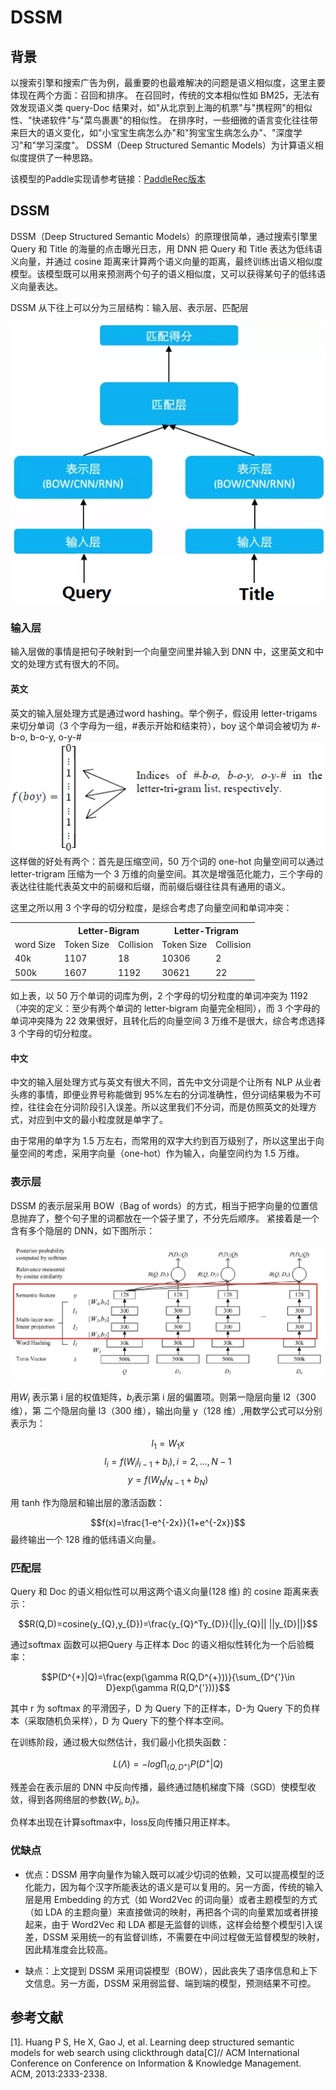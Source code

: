 # DSSM

## 背景

以搜索引擎和搜索广告为例，最重要的也最难解决的问题是语义相似度，这里主要体现在两个方面：召回和排序。
在召回时，传统的文本相似性如 BM25，无法有效发现语义类 query-Doc 结果对，如"从北京到上海的机票"与"携程网"的相似性、"快递软件"与"菜鸟裹裹"的相似性。
在排序时，一些细微的语言变化往往带来巨大的语义变化，如"小宝宝生病怎么办"和"狗宝宝生病怎么办"、"深度学习"和"学习深度"。
DSSM（Deep Structured Semantic Models）为计算语义相似度提供了一种思路。

该模型的Paddle实现请参考链接：[PaddleRec版本](https://github.com/PaddlePaddle/PaddleRec/tree/master/models/match/dssm)

## DSSM
DSSM（Deep Structured Semantic Models）的原理很简单，通过搜索引擎里 Query 和 Title 的海量的点击曝光日志，用 DNN 把 Query 和 Title 表达为低纬语义向量，并通过 cosine 距离来计算两个语义向量的距离，最终训练出语义相似度模型。该模型既可以用来预测两个句子的语义相似度，又可以获得某句子的低纬语义向量表达。

DSSM 从下往上可以分为三层结构：输入层、表示层、匹配层

![dssm](https://raw.githubusercontent.com/w5688414/paddleImage/main/dssm_img/dssm.png)

### 输入层
输入层做的事情是把句子映射到一个向量空间里并输入到 DNN 中，这里英文和中文的处理方式有很大的不同。

#### 英文

英文的输入层处理方式是通过word hashing。举个例子，假设用 letter-trigams 来切分单词（3 个字母为一组，#表示开始和结束符），boy 这个单词会被切为 #-b-o, b-o-y, o-y-#
	![word hashing](https://raw.githubusercontent.com/w5688414/paddleImage/main/dssm_img/word_hashing.png)
这样做的好处有两个：首先是压缩空间，50 万个词的 one-hot 向量空间可以通过 letter-trigram 压缩为一个 3 万维的向量空间。其次是增强范化能力，三个字母的表达往往能代表英文中的前缀和后缀，而前缀后缀往往具有通用的语义。

这里之所以用 3 个字母的切分粒度，是综合考虑了向量空间和单词冲突：



<table>
	<tr>
	    <th></th>
	    <th colspan="2">Letter-Bigram</th>
	    <th colspan="2">Letter-Trigram</th>  
	</tr >
	<tr >
	    <td>word Size</td>
	    <td>Token Size</td>
	     <td>Collision</td>
	      <td>Token Size</td>
	      <td> Collision </td>
	</tr>
	<tr>
	    <td>40k</td>
	    <td >1107</td>
	    <td >18</td>
	    <td >10306</td>
	    <td >2</td>
	</tr>
	<tr>
	    <td>500k</td>
	    <td >1607</td>
	    <td >1192</td>
	    <td >30621</td>
	    <td >22</td>
	</tr>
</table>

如上表，以 50 万个单词的词库为例，2 个字母的切分粒度的单词冲突为 1192（冲突的定义：至少有两个单词的 letter-bigram 向量完全相同），而 3 个字母的单词冲突降为 22 效果很好，且转化后的向量空间 3 万维不是很大，综合考虑选择 3 个字母的切分粒度。

#### 中文

中文的输入层处理方式与英文有很大不同，首先中文分词是个让所有 NLP 从业者头疼的事情，即便业界号称能做到 95%左右的分词准确性，但分词结果极为不可控，往往会在分词阶段引入误差。所以这里我们不分词，而是仿照英文的处理方式，对应到中文的最小粒度就是单字了。

由于常用的单字为 1.5 万左右，而常用的双字大约到百万级别了，所以这里出于向量空间的考虑，采用字向量（one-hot）作为输入，向量空间约为 1.5 万维。

### 表示层
DSSM 的表示层采用 BOW（Bag of words）的方式，相当于把字向量的位置信息抛弃了，整个句子里的词都放在一个袋子里了，不分先后顺序。
紧接着是一个含有多个隐层的 DNN，如下图所示：

![representation](https://raw.githubusercontent.com/w5688414/paddleImage/main/dssm_img/representaion_layer.png)

用$W_{i}$ 表示第 i 层的权值矩阵，$b_{i}$表示第 i 层的偏置项。则第一隐层向量 l2（300 维），第 二个隐层向量 l3（300 维），输出向量 y（128 维）,用数学公式可以分别表示为：

$$l_{1}=W_{1}x$$
$$l_{i}=f(W_{i}l_{i-1}+b_{i}) ,i=2,...,N-1$$
$$y=f(W_{N}l_{N-1}+b_{N})$$

用 tanh 作为隐层和输出层的激活函数：

$$f(x)=\frac{1-e^{-2x}}{1+e^{-2x}}$$
最终输出一个 128 维的低纬语义向量。

### 匹配层
Query 和 Doc 的语义相似性可以用这两个语义向量(128 维) 的 cosine 距离来表示：

$$R(Q,D)=cosine(y_{Q},y_{D})=\frac{y_{Q}^Ty_{D}}{||y_{Q}|| ||y_{D}||}$$

通过softmax 函数可以把Query 与正样本 Doc 的语义相似性转化为一个后验概率：

$$P(D^{+}|Q)=\frac{exp(\gamma R(Q,D^{+}))}{\sum_{D^{'}\in D}exp(\gamma R(Q,D^{'}))}$$

其中 r 为 softmax 的平滑因子，D 为 Query 下的正样本，D-为 Query 下的负样本（采取随机负采样），D 为 Query 下的整个样本空间。

在训练阶段，通过极大似然估计，我们最小化损失函数：

$$L(\Lambda)=-log \prod_{(Q,D^{+})}P(D^{+}|Q)$$

残差会在表示层的 DNN 中反向传播，最终通过随机梯度下降（SGD）使模型收敛，得到各网络层的参数$\{W_{i},b_{i}\}$。

负样本出现在计算softmax中，loss反向传播只用正样本。

### 优缺点
+ 优点：DSSM 用字向量作为输入既可以减少切词的依赖，又可以提高模型的泛化能力，因为每个汉字所能表达的语义是可以复用的。另一方面，传统的输入层是用 Embedding 的方式（如 Word2Vec 的词向量）或者主题模型的方式（如 LDA 的主题向量）来直接做词的映射，再把各个词的向量累加或者拼接起来，由于 Word2Vec 和 LDA 都是无监督的训练，这样会给整个模型引入误差，DSSM 采用统一的有监督训练，不需要在中间过程做无监督模型的映射，因此精准度会比较高。

+ 缺点：上文提到 DSSM 采用词袋模型（BOW），因此丧失了语序信息和上下文信息。另一方面，DSSM 采用弱监督、端到端的模型，预测结果不可控。

## 参考文献

[1]. Huang P S, He X, Gao J, et al. Learning deep structured semantic models for web search using clickthrough data[C]// ACM International Conference on Conference on Information & Knowledge Management. ACM, 2013:2333-2338.





